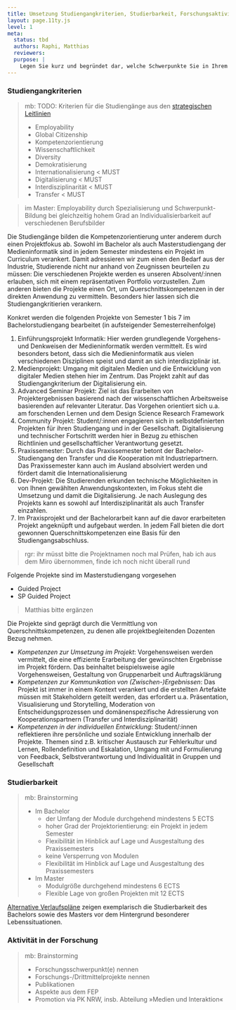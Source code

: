 ```yaml
---
title: Umsetzung Studiengangkriterien, Studierbarkeit, Forschungsaktivitäten in Masterstudiengängen
layout: page.11ty.js
level: 1
meta:
  status: tbd
  authors: Raphi, Matthias
  reviewers: 
  purpose: |
    Legen Sie kurz und begründet dar, welche Schwerpunkte Sie in Ihrem Studiengang hinsichtlich der Studiengangkriterien Digitalisierung, Internationalisierung, Interdisziplinarität und Transfer setzen. Gibt es weitere Kriterien, die zur Profilierung des Studiengangs beitragen? Studierbarkeit wird im Rahmen der gesetzlichen Akkreditierungsregeln eng mit der Mindestgröße von Modulen im Umfang von 5 ECTS verknüpft. Falls in Ihrem Studiengang die Mindestgröße unterschritten wird, begründen Sie dies bitte für die entsprechenden Module. Im Falle der Akkreditierung von Master-Studiengängen ist darüber hinaus darzulegen, wie die Fakultät den geforderten Beteiligungsumfang forschungsaktiver Professor:innen (ggf. zukünftig über ein entsprechendes Forschungskonzept) sicherstellen wird.
---
```


### Studiengangkriterien

> mb: TODO: Kriterien für die Studiengänge aus den [strategischen Leitlinien](https://www.th-koeln.de/mam/downloads/deutsch/hochschule/profil/qualitaetsmanagement/strategische_leitlinien_zu_lehre_und_studium.pdf) 
> * Employability
> * Global Citizenship
> * Kompetenzorientierung
> * Wissenschaftlichkeit
> * Diversity
> * Demokratisierung
> * Internationalisierung < MUST
> * Digitalisierung < MUST
> * Interdisziplinarität < MUST
> * Transfer < MUST


> im Master: Employability durch Spezialisierung und Schwerpunkt-Bildung bei gleichzeitig hohem Grad an Individualisierbarkeit auf verschiedenen Berufsbilder

Die Studiengänge bilden die Kompetenzorientierung unter anderem durch einen Projektfokus ab. Sowohl im Bachelor als auch Masterstudiengang der Medieninformatik sind in jedem Semester mindestens ein Projekt im Curriculum verankert. Damit adressieren wir zum einen den Bedarf aus der Industrie, Studierende nicht nur anhand von Zeugnissen beurteilen zu müssen: Die verschiedenen Projekte werden es unseren Absolvent/:innen erlauben, sich mit einem repräsentativen Portfolio vorzustellen. Zum anderen bieten die Projekte einen Ort, um Querschnittskompetenzen in der direkten Anwendung zu vermitteln. Besonders hier lassen sich die Studiengangkritierien verankern.

Konkret werden die folgenden Projekte von Semester 1 bis 7 im Bachelorstudiengang bearbeitet (in aufsteigender Semesterreihenfolge) 
1. Einführungsprojekt Informatik: Hier werden grundlegende Vorgehens- und Denkweisen der Medieninformatik werden vermittelt. Es wird besonders betont, dass sich die Medieninformatik aus vielen verschiedenen Disziplinen speist und damit an sich interdisziplinär ist.
2. Medienprojekt: Umgang mit digitalen Medien und die Entwicklung von digitaler Medien stehen hier im Zentrum. Das Projekt zahlt auf das Studiengangkriterium der Digitalisierung ein.
3. Advanced Seminar Projekt: Ziel ist das Erarbeiten von Projektergebnissen basierend nach der wissenschaftlichen Arbeitsweise basierenden auf relevanter Literatur. Das Vorgehen orientiert sich u.a. am forschenden Lernen und dem Design Science Research Framework
4. Community Projekt: Student/:innen engagieren sich in selbstdefinierten Projekten für ihren Studiengang und in der Gesellschaft. Digitalisierung und technischer Fortschritt werden hier in Bezug zu ethischen Richtlinien und gesellschaftlicher Verantwortung gesetzt.
5. Praxissemester: Durch das Praxissemester betont der Bachelor-Studiengang den Transfer und die Kooperation mit Industriepartnern. Das Praxissemester kann auch im Ausland absolviert werden und fördert damit die Internationalisierung
6. Dev-Projekt:  Die Studierenden erkunden technische Möglichkeiten in von Ihnen gewählten Anwendungskontexten, im Fokus steht die Umsetzung und damit die Digitalisierung. Je nach Auslegung des Projekts kann es sowohl auf Interdisziplinarität als auch Transfer einzahlen.
7. Im Praxisprojekt und der Bachelorarbeit kann auf die davor erarbeiteten Projekt angeknüpft und aufgebaut werden. In jedem Fall bieten die dort gewonnen Querschnittskompetenzen eine Basis für den Studiengangsabschluss.

> rgr: ihr müsst bitte die Projektnamen noch mal Prüfen, hab ich aus dem Miro übernommen, finde ich noch nicht überall rund

Folgende Projekte sind im Masterstudiengang vorgesehen
- Guided Project
- SP Guided Project
> Matthias bitte ergänzen

Die Projekte sind geprägt durch die Vermittlung von Querschnittskompetenzen, zu denen alle projektbegleitenden Dozenten Bezug nehmen. 
- *Kompetenzen zur Umsetzung im Projekt*: Vorgehensweisen werden vermittelt, die eine effiziente Erarbeitung der gewünschten Ergebnisse im Projekt fördern. Das beinhaltet beispielsweise agile Vorgehensweisen, Gestaltung von Gruppenarbeit und Auftragsklärung
- *Kompetenzen zur Kommunikation von (Zwischen-)Ergebnissen*:  Das Projekt ist immer in einem Kontext verankert und die erstellten Artefakte müssen mit Stakeholdern geteilt werden, das erfordert u.a. Präsentation, Visualisierung und Storytelling, Moderation von Entscheidungsprozessen und domänenspezifische Adressierung von Kooperationspartnern (Transfer und Interdisziplinarität)
- *Kompetenzen in der individuellen Entwicklung*: Student/:innen reflektieren ihre persönliche und soziale Entwicklung  innerhalb der Projekte. Themen sind z.B. kritischer Austausch zur Fehlerkultur und Lernen, Rollendefinition und Eskalation, Umgang mit und Formulierung von Feedback, Selbstverantwortung und Individualität in Gruppen und Gesellschaft

### Studierbarkeit

> mb: Brainstorming
> * Im Bachelor
> 	* der Umfang der Module durchgehend mindestens 5 ECTS
> 	* hoher Grad der Projektorientierung: ein Projekt in jedem Semester
> 	* Flexibilität im Hinblick auf Lage und Ausgestaltung des  Praxissemesters
> 	* keine Versperrung von Modulen
> 	* Flexibilität im Hinblick auf Lage und Ausgestaltung des  Praxissemesters
> * Im Master
> 	* Modulgröße durchgehend mindestens 6 ECTS 
> 	* Flexible Lage von großen Projekten mit 12 ECTS

[Alternative Verlaufspläne](/todo-404-auf-uebersicht-verlaufsplaene) zeigen exemplarisch die Studierbarkeit des Bachelors sowie des Masters vor dem Hintergrund besonderer Lebenssituationen.


### Aktivität in der Forschung

> mb: Brainstorming
> * Forschungsschwerpunkt(e) nennen
> * Forschungs-/Drittmittelprojekte nennen
> * Publikationen
> * Aspekte aus dem FEP
> * Promotion via PK NRW, insb. Abteilung »Medien und Interaktion«